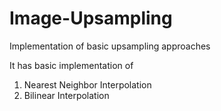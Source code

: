 # Image-Upsampling
Implementation of basic upsampling approaches

It has basic implementation of

1. Nearest Neighbor Interpolation
2. Bilinear Interpolation
